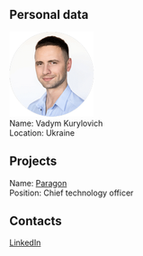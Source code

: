 ## Personal data
![ photo](../people/photo/vadym_kurylovich.png)  
Name: Vadym Kurylovich  
Location: Ukraine  
## Projects 
Name: [Paragon](../projects/paragon.md)  
Position: Chief technology officer
## Contacts
[LinkedIn](https://ua.linkedin.com/in/vadym-kurylovych)  
 
